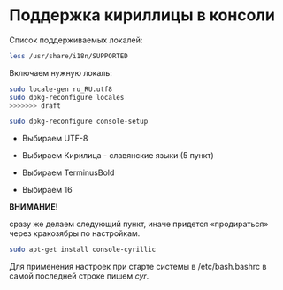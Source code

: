 # Поддержка кириллицы в консоли

Список поддерживаемых локалей:  
```bash  
less /usr/share/i18n/SUPPORTED  
```  
Включаем нужную локаль:  
```bash  
sudo locale-gen ru_RU.utf8  
sudo dpkg-reconfigure locales  
>>>>>>> draft
```

```bash  
sudo dpkg-reconfigure console-setup  
```

   * Выбираем UTF-8

   * Выбираем Кирилица - славянские языки (5 пункт)

   * Выбираем TerminusBold

   * Выбираем 16


**ВНИМАНИЕ!**

сразу же делаем следующий пункт, иначе придется «продираться» через кракозябры по настройкам.  
```bash  
sudo apt-get install console-cyrillic  
```

Для применения настроек при старте системы в /etc/bash.bashrc в самой последней строке пишем _cyr_.
